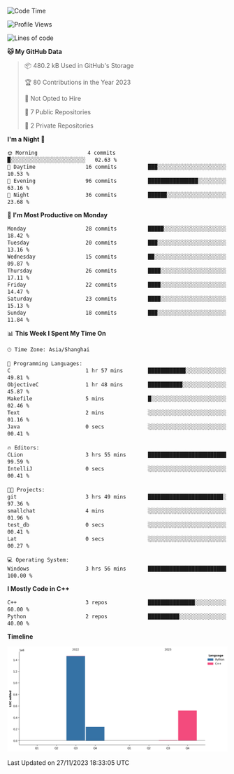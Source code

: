 <!--START_SECTION:waka-->
![Code Time](http://img.shields.io/badge/Code%20Time-63%20hrs%2026%20mins-blue)

![Profile Views](http://img.shields.io/badge/Profile%20Views-72-blue)

![Lines of code](https://img.shields.io/badge/From%20Hello%20World%20I%27ve%20Written-2.2%20million%20lines%20of%20code-blue)

**🐱 My GitHub Data** 

> 📦 480.2 kB Used in GitHub's Storage 
 > 
> 🏆 80 Contributions in the Year 2023
 > 
> 🚫 Not Opted to Hire
 > 
> 📜 7 Public Repositories 
 > 
> 🔑 2 Private Repositories 
 > 
**I'm a Night 🦉** 

```text
🌞 Morning                4 commits           █░░░░░░░░░░░░░░░░░░░░░░░░   02.63 % 
🌆 Daytime                16 commits          ███░░░░░░░░░░░░░░░░░░░░░░   10.53 % 
🌃 Evening                96 commits          ████████████████░░░░░░░░░   63.16 % 
🌙 Night                  36 commits          ██████░░░░░░░░░░░░░░░░░░░   23.68 % 
```
📅 **I'm Most Productive on Monday** 

```text
Monday                   28 commits          █████░░░░░░░░░░░░░░░░░░░░   18.42 % 
Tuesday                  20 commits          ███░░░░░░░░░░░░░░░░░░░░░░   13.16 % 
Wednesday                15 commits          ██░░░░░░░░░░░░░░░░░░░░░░░   09.87 % 
Thursday                 26 commits          ████░░░░░░░░░░░░░░░░░░░░░   17.11 % 
Friday                   22 commits          ████░░░░░░░░░░░░░░░░░░░░░   14.47 % 
Saturday                 23 commits          ████░░░░░░░░░░░░░░░░░░░░░   15.13 % 
Sunday                   18 commits          ███░░░░░░░░░░░░░░░░░░░░░░   11.84 % 
```


📊 **This Week I Spent My Time On** 

```text
🕑︎ Time Zone: Asia/Shanghai

💬 Programming Languages: 
C                        1 hr 57 mins        ████████████░░░░░░░░░░░░░   49.81 % 
ObjectiveC               1 hr 48 mins        ███████████░░░░░░░░░░░░░░   45.87 % 
Makefile                 5 mins              █░░░░░░░░░░░░░░░░░░░░░░░░   02.46 % 
Text                     2 mins              ░░░░░░░░░░░░░░░░░░░░░░░░░   01.16 % 
Java                     0 secs              ░░░░░░░░░░░░░░░░░░░░░░░░░   00.41 % 

🔥 Editors: 
CLion                    3 hrs 55 mins       █████████████████████████   99.59 % 
IntelliJ                 0 secs              ░░░░░░░░░░░░░░░░░░░░░░░░░   00.41 % 

🐱‍💻 Projects: 
git                      3 hrs 49 mins       ████████████████████████░   97.36 % 
smallchat                4 mins              ░░░░░░░░░░░░░░░░░░░░░░░░░   01.96 % 
test_db                  0 secs              ░░░░░░░░░░░░░░░░░░░░░░░░░   00.41 % 
Lat                      0 secs              ░░░░░░░░░░░░░░░░░░░░░░░░░   00.27 % 

💻 Operating System: 
Windows                  3 hrs 56 mins       █████████████████████████   100.00 % 
```

**I Mostly Code in C++** 

```text
C++                      3 repos             ███████████████░░░░░░░░░░   60.00 % 
Python                   2 repos             ██████████░░░░░░░░░░░░░░░   40.00 % 
```



**Timeline**

![Lines of Code chart](https://raw.githubusercontent.com/LeKZzzz/LeKZzzz/master/assets/bar_graph.png)


 Last Updated on 27/11/2023 18:33:05 UTC
<!--END_SECTION:waka-->

